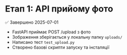 # Етап 1: API прийому фото
✅ Завершено 2025-07-01

- FastAPI приймає POST /upload з фото
- Зображення зберігається у локальну папку `uploads/`
- Написано тест `test_upload.py`
- Створено базові скрипти запуску та інсталяції

